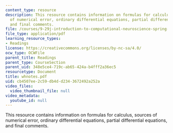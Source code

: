```yaml
---
content_type: resource
description: This resource contains information on formulas for calculus, sources
  of numerical error, ordinary differential equations, partial differential equations,
  and final comments.
file: /courses/9-29j-introduction-to-computational-neuroscience-spring-2004/cb4507ee2c59db4dd2343672492a252a_whnotes.pdf
file_type: application/pdf
learning_resource_types:
- Readings
license: https://creativecommons.org/licenses/by-nc-sa/4.0/
ocw_type: OCWFile
parent_title: Readings
parent_type: CourseSection
parent_uid: 348e5ce4-719c-ab65-424a-b4fff2a36ec5
resourcetype: Document
title: whnotes.pdf
uid: cb4507ee-2c59-db4d-d234-3672492a252a
video_files:
  video_thumbnail_file: null
video_metadata:
  youtube_id: null
---
```

This resource contains information on formulas for calculus, sources of numerical error, ordinary differential equations, partial differential equations, and final comments.